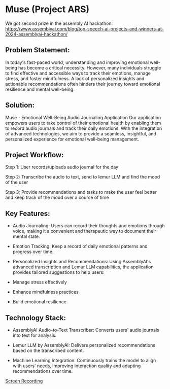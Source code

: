 # Muse (Project ARS)

We got second prize in the assembly AI hackathon: https://www.assemblyai.com/blog/top-speech-ai-projects-and-winners-at-2024-assemblyai-hackathon/

## Problem Statement:

In today's fast-paced world, understanding and improving emotional well-being has become a critical necessity. However, many individuals struggle to find effective and accessible ways to track their emotions, manage stress, and foster mindfulness. A lack of personalized insights and actionable recommendations often hinders their journey toward emotional resilience and mental well-being.

## Solution:

Muse - Emotional Well-Being Audio Journaling Application Our application empowers users to take control of their emotional health by enabling them to record audio journals and track their daily emotions. With the integration of advanced technologies, we aim to provide a seamless, insightful, and personalized experience for emotional well-being management.

## Project Workflow:

Step 1: User records/uploads audio journal for the day

Step 2: Transcribe the audio to text, send to lemur LLM and find the mood of the user

Step 3: Provide recommendations and tasks to make the user feel better and keep track of the mood over a course of time

## Key Features:

- Audio Journaling: Users can record their thoughts and emotions through voice, making it a convenient and therapeutic way to document their mental state.

- Emotion Tracking: Keep a record of daily emotional patterns and progress over time.

- Personalized Insights and Recommendations: Using AssemblyAI's advanced transcription and Lemur LLM capabilities, the application provides tailored suggestions to help users:

- Manage stress effectively

- Enhance mindfulness practices

- Build emotional resilience

## Technology Stack:

- AssemblyAI Audio-to-Text Transcriber: Converts users' audio journals into text for analysis.

- Lemur LLM by AssemblyAI: Delivers personalized recommendations based on the transcribed content.

- Machine Learning Integration: Continuously trains the model to align with users' needs, improving interaction quality and adapting recommendations over time.




[Screen Recording](https://github.com/user-attachments/assets/f4a353f9-70b1-4b5d-823e-db4c807f9d81)

